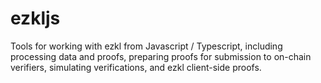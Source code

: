 # ezkljs

Tools for working with ezkl from Javascript / Typescript, including processing data and proofs, preparing proofs for submission to on-chain verifiers, simulating verifications, and ezkl client-side proofs.
